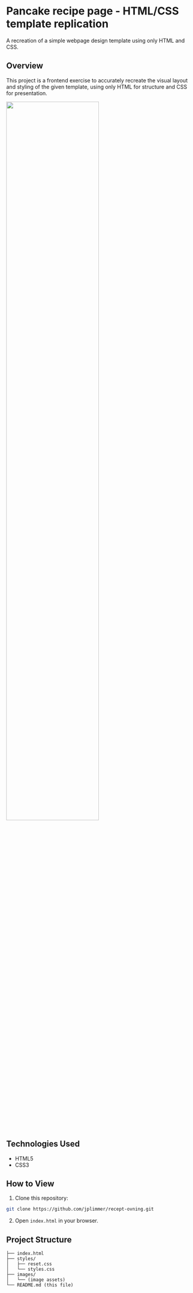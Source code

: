 # Pancake recipe page - HTML/CSS template replication

A recreation of a simple webpage design template using only HTML and CSS.

## Overview
This project is a frontend exercise to accurately recreate the visual layout and styling of the given template, using only HTML for structure and CSS for presentation.

<img src="images/template.png" width="70%">

## Technologies Used

* HTML5
* CSS3

## How to View

1. Clone this repository:
```bash
git clone https://github.com/jplimmer/recept-ovning.git
```

2. Open `index.html` in your browser.

## Project Structure
```
├── index.html
├── styles/
│   ├── reset.css
│   └── styles.css
├── images/
│   └── (image assets)
└── README.md (this file)
```

